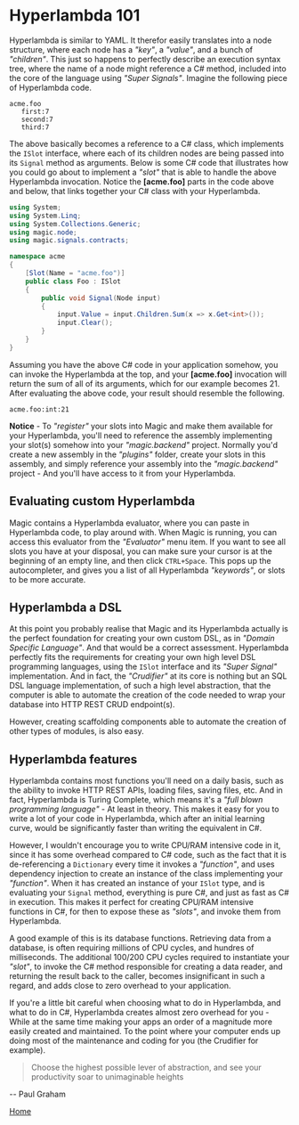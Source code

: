 # Hyperlambda 101

Hyperlambda is similar to YAML. It therefor easily translates into a node structure,
where each node has a _"key"_, a _"value"_, and a bunch of _"children"_. This just
so happens to perfectly describe an execution syntax tree, where the name of a node
might reference a C# method, included into the core of the language using _"Super Signals"_.
Imagine the following piece of Hyperlambda code.

```
acme.foo
   first:7
   second:7
   third:7
```

The above basically becomes a reference to a C# class, which implements the `ISlot`
interface, where each of its children nodes are being passed into its `Signal` method
as arguments. Below is some C# code that illustrates how you could go about to
implement a _"slot"_ that is able to handle the above Hyperlambda invocation.
Notice the **[acme.foo]** parts in the code above and below, that links together
your C# class with your Hyperlambda.

```csharp
using System;
using System.Linq;
using System.Collections.Generic;
using magic.node;
using magic.signals.contracts;

namespace acme
{
    [Slot(Name = "acme.foo")]
    public class Foo : ISlot
    {
        public void Signal(Node input)
        {
            input.Value = input.Children.Sum(x => x.Get<int>());
            input.Clear();
        }
    }
}
```

Assuming you have the above C# code in your application somehow, you can invoke
the Hyperlambda at the top, and your **[acme.foo]** invocation will return the
sum of all of its arguments, which for our example becomes 21. After evaluating
the above code, your result should resemble the following.

```
acme.foo:int:21
```

**Notice** - To _"register"_ your slots into Magic and make them available for
your Hyperlambda, you'll need to reference the assembly implementing your slot(s)
somehow into your _"magic.backend"_ project. Normally you'd create a new assembly
in the _"plugins"_ folder, create your slots in this assembly, and simply reference
your assembly into the _"magic.backend"_ project - And you'll have access to
it from your Hyperlambda.

## Evaluating custom Hyperlambda

Magic contains a Hyperlambda evaluator, where you can paste in Hyperlambda code,
to play around with. When Magic is running, you can access this
evaluator from the _"Evaluator"_ menu item. If you want to see all slots you
have at your disposal, you can make sure your cursor is at the beginning of
an empty line, and then click `CTRL+Space`. This pops up the autocompleter,
and gives you a list of all Hyperlambda _"keywords"_, or slots to be more accurate.

## Hyperlambda a DSL

At this point you probably realise that Magic and its Hyperlambda actually
is the perfect foundation for creating your own custom DSL, as 
in _"Domain Specific Language"_. And that would be a correct assessment.
Hyperlambda perfectly fits the requirements for creating your own high level
DSL programming languages, using the `ISlot` interface and its _"Super Signal"_
implementation. And in fact, the _"Crudifier"_ at its core is nothing but
an SQL DSL language implementation, of such a high level abstraction,
that the computer is able to automate the creation of the code needed
to wrap your database into HTTP REST CRUD endpoint(s).

However, creating scaffolding components able to automate the creation
of other types of modules, is also easy.

## Hyperlambda features

Hyperlambda contains most functions you'll need on a daily basis, such
as the ability to invoke HTTP REST APIs, loading files, saving files, etc.
And in fact, Hyperlambda is Turing Complete, which means it's a _"full blown
programming language"_ - At least in theory. This makes it easy for you
to write a lot of your code in Hyperlambda, which after an initial learning
curve, would be significantly faster than writing the equivalent in C#.

However, I wouldn't encourage you to write CPU/RAM intensive code in it,
since it has some overhead compared to C# code, such as the fact that
it is de-referencing a `Dictionary` every time it invokes a _"function"_,
and uses dependency injection to create an instance of the class
implementing your _"function"_. When it has created an instance of
your `ISlot` type, and is evaluating your `Signal` method, everything
is pure C#, and just as fast as C# in execution. This makes it perfect
for creating CPU/RAM intensive functions in C#, for then to expose these
as _"slots"_, and invoke them from Hyperlambda.

A good example of this is its database functions. Retrieving data from
a database, is often requiring millions of CPU cycles, and hundres
of milliseconds. The additional 100/200 CPU cycles required to instantiate
your _"slot"_, to invoke the C# method responsible for creating a
data reader, and returning the result back to the caller, becomes
insignificant in such a regard, and adds close to zero overhead
to your application.

If you're a little bit careful when choosing what to do in Hyperlambda,
and what to do in C#, Hyperlambda creates almost zero overhead for
you - While at the same time making your apps an order of a magnitude
more easily created and maintained. To the point where your computer
ends up doing most of the maintenance and coding for you
(the Crudifier for example).

> Choose the highest possible lever of abstraction, and see your
productivity soar to unimaginable heights

-- 
Paul Graham

[Home](/)
